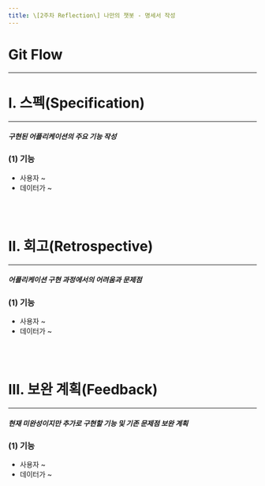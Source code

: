 ```yaml
---
title: \[2주차 Reflection\] 나만의 챗봇 - 명세서 작성 
---
```


# Git Flow
---
# Ⅰ. 스펙(Specification)
---
##### 구현된 어플리케이션의 주요 기능 작성
### (1) 기능
* 사용자 ~
* 데이터가 ~
<br>
<br>

# Ⅱ. 회고(Retrospective)
---
##### 어플리케이션 구현 과정에서의 어려움과 문제점
### (1) 기능
* 사용자 ~
* 데이터가 ~
<br>
<br>

# Ⅲ. 보완 계획(Feedback)
---
##### 현재 미완성이지만 추가로 구현할 기능 및 기존 문제점 보완 계획
### (1) 기능
* 사용자 ~
* 데이터가 ~
